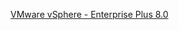 [VMware vSphere - Enterprise Plus 8.0](https://support.broadcom.com/group/ecx/productfiles?subFamily=VMware%20vSphere&displayGroup=VMware%20vSphere%20-%20Enterprise%20Plus&release=8.0&os=&servicePk=202628&language=EN)
